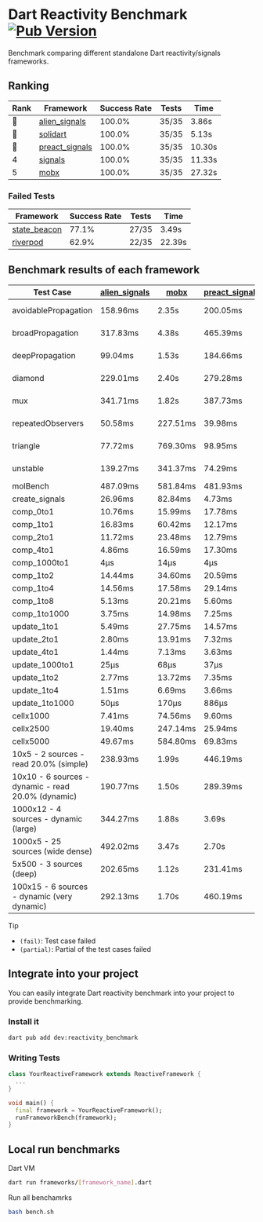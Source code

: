 # Dart Reactivity Benchmark [![Pub Version](https://img.shields.io/pub/v/reactivity_benchmark)](https://pub.dev/packages/reactivity_benchmark)

Benchmark comparing different standalone Dart reactivity/signals frameworks.

## Ranking

<!-- ranking start -->
| Rank | Framework | Success Rate | Tests | Time |
|------|-----------|--------------|-------|------|
| 🥇 | [alien_signals](https://github.com/medz/alien-signals-dart) | 100.0% | 35/35 | 3.86s |
| 🥈 | [solidart](https://github.com/nank1ro/solidart) | 100.0% | 35/35 | 5.13s |
| 🥉 | [preact_signals](https://pub.dev/packages/preact_signals) | 100.0% | 35/35 | 10.30s |
| 4 | [signals](https://github.com/rodydavis/signals.dart) | 100.0% | 35/35 | 11.33s |
| 5 | [mobx](https://github.com/mobxjs/mobx.dart) | 100.0% | 35/35 | 27.32s |

<!-- ranking end -->

### **Failed Tests**

<!-- fail start -->
| Framework | Success Rate | Tests | Time |
|-----------|--------------|-------|------|
| [state_beacon](https://github.com/jinyus/dart_beacon) | 77.1% | 27/35 | 3.49s |
| [riverpod](https://github.com/rrousselGit/riverpod) | 62.9% | 22/35 | 22.39s |

<!-- fail end -->

## Benchmark results of each framework

<!-- test-case start -->
| Test Case | [alien_signals](https://github.com/medz/alien-signals-dart) | [mobx](https://github.com/mobxjs/mobx.dart) | [preact_signals](https://pub.dev/packages/preact_signals) | [riverpod](https://github.com/rrousselGit/riverpod) | [signals](https://github.com/rodydavis/signals.dart) | [solidart](https://github.com/nank1ro/solidart) | [state_beacon](https://github.com/jinyus/dart_beacon) |
|---|---|---|---|---|---|---|---|
| avoidablePropagation | 158.96ms | 2.35s | 200.05ms | 1.43s | 211.74ms | 252.36ms | 154.25ms (fail) |
| broadPropagation | 317.83ms | 4.38s | 465.39ms | 82.92ms (fail) | 465.70ms | 451.25ms | 6.59ms (fail) |
| deepPropagation | 99.04ms | 1.53s | 184.66ms | 1.94s (fail) | 176.22ms | 140.34ms | 143.66ms (fail) |
| diamond | 229.01ms | 2.40s | 279.28ms | 2.65s (fail) | 289.77ms | 311.44ms | 186.99ms (fail) |
| mux | 341.71ms | 1.82s | 387.73ms | 567.08ms (fail) | 408.87ms | 403.44ms | 198.11ms (fail) |
| repeatedObservers | 50.58ms | 227.51ms | 39.98ms | 386.77ms (fail) | 46.70ms | 90.45ms | 52.37ms (fail) |
| triangle | 77.72ms | 769.30ms | 98.95ms | 952.68ms (fail) | 101.19ms | 98.30ms | 81.79ms (fail) |
| unstable | 139.27ms | 341.37ms | 74.29ms | 618.25ms (fail) | 76.29ms | 166.07ms | 342.00ms (fail) |
| molBench | 487.09ms | 581.84ms | 481.93ms | 11.49ms | 485.42ms | 500.61ms | 1.35ms |
| create_signals | 26.96ms | 82.84ms | 4.73ms | 23.26ms | 25.31ms | 52.28ms | 61.52ms |
| comp_0to1 | 10.76ms | 15.99ms | 17.78ms | 13.44ms | 11.65ms | 24.24ms | 55.46ms |
| comp_1to1 | 16.83ms | 60.42ms | 12.17ms | 22.71ms | 27.85ms | 43.89ms | 56.94ms |
| comp_2to1 | 11.72ms | 23.48ms | 12.79ms | 28.15ms | 9.17ms | 20.68ms | 37.52ms |
| comp_4to1 | 4.86ms | 16.59ms | 17.30ms | 7.47ms | 2.14ms | 13.03ms | 16.62ms |
| comp_1000to1 | 4μs | 14μs | 4μs | 3μs | 5μs | 14μs | 44μs |
| comp_1to2 | 14.44ms | 34.60ms | 20.59ms | 10.50ms | 23.51ms | 34.83ms | 47.48ms |
| comp_1to4 | 14.56ms | 17.58ms | 29.14ms | 25.77ms | 9.48ms | 22.43ms | 45.93ms |
| comp_1to8 | 5.13ms | 20.21ms | 5.60ms | 5.19ms | 8.75ms | 22.08ms | 45.29ms |
| comp_1to1000 | 3.75ms | 14.98ms | 7.25ms | 4.57ms | 6.98ms | 15.57ms | 41.19ms |
| update_1to1 | 5.49ms | 27.75ms | 14.57ms | 86.12ms | 10.21ms | 16.73ms | 6.04ms |
| update_2to1 | 2.80ms | 13.91ms | 7.32ms | 41.25ms | 4.59ms | 8.45ms | 3.07ms |
| update_4to1 | 1.44ms | 7.13ms | 3.63ms | 19.86ms | 2.57ms | 4.22ms | 1.50ms |
| update_1000to1 | 25μs | 68μs | 37μs | 188μs | 25μs | 42μs | 15μs |
| update_1to2 | 2.77ms | 13.72ms | 7.35ms | 41.32ms | 4.56ms | 8.47ms | 3.02ms |
| update_1to4 | 1.51ms | 6.69ms | 3.66ms | 20.10ms | 2.50ms | 4.23ms | 1.50ms |
| update_1to1000 | 50μs | 170μs | 886μs | 119μs | 44μs | 145μs | 410μs |
| cellx1000 | 7.41ms | 74.56ms | 9.60ms | N/A | 9.71ms | 10.02ms | 6.09ms |
| cellx2500 | 19.40ms | 247.14ms | 25.94ms | N/A | 31.82ms | 29.45ms | 24.30ms |
| cellx5000 | 49.67ms | 584.80ms | 69.83ms | N/A | 64.68ms | 63.42ms | 78.41ms |
| 10x5 - 2 sources - read 20.0% (simple) | 238.93ms | 1.99s | 446.19ms | 2.16s | 514.21ms | 325.78ms | 261.67ms |
| 10x10 - 6 sources - dynamic - read 20.0% (dynamic) | 190.77ms | 1.50s | 289.39ms | 1.46s (partial) | 287.19ms | 219.12ms | 202.88ms |
| 1000x12 - 4 sources - dynamic (large) | 344.27ms | 1.88s | 3.69s | 2.48s (partial) | 3.73s | 435.05ms | 344.89ms |
| 1000x5 - 25 sources (wide dense) | 492.02ms | 3.47s | 2.70s | 4.21s | 3.57s | 783.75ms | 512.36ms |
| 5x500 - 3 sources (deep) | 202.65ms | 1.12s | 231.41ms | 1.37s | 219.86ms | 227.65ms | 206.50ms |
| 100x15 - 6 sources - dynamic (very dynamic) | 292.13ms | 1.70s | 460.19ms | 1.73s (partial) | 483.99ms | 333.33ms | 265.13ms |

<!-- test-case end -->

> [!TIP]
> - `(fail)`: Test case failed
> - `(partial)`: Partial of the test cases failed

## Integrate into your project

You can easily integrate Dart reactivity benchmark into your project to provide benchmarking.

### Install it

```bash
dart pub add dev:reactivity_benchmark
```

### Writing Tests

```dart
class YourReactiveFramework extends ReactiveFramework {
  ...
}

void main() {
  final framework = YourReactiveFramework();
  runFrameworkBench(framework);
}
```

## Local run benchmarks

Dart VM
```bash
dart run frameworks/[framework_name].dart
```

Run all benchamrks
```bash
bash bench.sh
```
